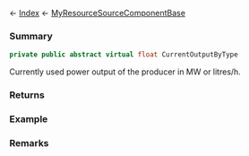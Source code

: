 ← [Index](Api-Index) ← [MyResourceSourceComponentBase](VRage.Game.Components.MyResourceSourceComponentBase)

### Summary

```csharp
private public abstract virtual float CurrentOutputByType
```

Currently used power output of the producer in MW or litres/h.

### Returns

### Example

### Remarks

